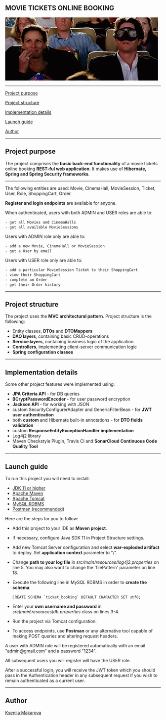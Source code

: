 ## MOVIE TICKETS ONLINE BOOKING

![Header Image](src/main/resources/cinema.gif)

---

[Project purpose](#project-purpose)

[Project structure](#project-structure)

[Implementation details](#implementation-details)

[Launch guide](#launch-guide)

[Author](#author)

---
## Project purpose

The project comprises the **basic back-end functionality** of a movie tickets online booking **REST-ful web application**.
It makes use of **Hibernate, Spring and Spring Security frameworks**.

---

The following entities are used: Movie, CinemaHall, MovieSession, Ticket, User, Role, ShoppingCart, Order.

**Register and login endpoints** are available for anyone.

When authenticated, users with both ADMIN and USER roles are able to:

    - get all Movies and CinemaHalls
    - get all available MovieSessions

Users with ADMIN role only are able to:

    - add a new Movie, CinemaHall or MovieSession
    - get a User by email

Users with USER role only are able to:

    - add a particular MovieSession Ticket to their ShoppingCart
    - view their ShoppingCart
    - complete an Order
    - get their Order history

---
## Project structure

The project uses the **MVC architectural pattern**. Project structure is the following:

- Entity classes, **DTOs** and **DTOMappers**
- **DAO layers**, containing basic CRUD-operations
- **Service layers**, containing business logic of the application
- **Controllers**, implementing client-server communication logic
- **Spring configuration classes**

---
## Implementation details

Some other project features were implemented using:
- **JPA Criteria API** - for DB queries
- **BCryptPasswordEncoder** - for user password encryption
- **Jackson API** - for working with JSON
- custom SecurityConfigurerAdapter and GenericFilterBean - for **JWT user authentication**
- both **custom** and Hibernate built-in annotations - for **DTO fields validation**
- custom **ResponseEntityExceptionHandler implementation**
- Log4j2 library
- Maven Checkstyle Plugin, Travis CI and **SonarCloud Continuous Code Quality Tool**

---
## Launch guide

To run this project you will need to install:

- [JDK 11 or higher](https://www.oracle.com/java/technologies/javase-jdk11-downloads.html)
- [Apache Maven](https://maven.apache.org/download.cgi)
- [Apache Tomcat](https://tomcat.apache.org/download-90.cgi)
- [MySQL RDBMS](https://dev.mysql.com/downloads/installer)
- [Postman (recommended)](https://www.postman.com/downloads)

Here are the steps for you to follow:

- Add this project to your IDE as **Maven project**.
- If necessary, configure Java SDK 11 in Project Structure settings.
- Add new Tomcat Server configuration and select **war-exploded artifact** to deploy. Set **application context** parameter to "/".
- Change **path to your log file** in _src/main/resources/log4j2.properties_ on line 5. You may also want to change the 'filePattern' parameter on line 18.
- Execute the following line in MySQL RDBMS in order to **create the schema**: 

      CREATE SCHEMA `ticket_booking` DEFAULT CHARACTER SET utf8;
- Enter your **own username and password** in _src\main\resources\db.properties_ class on lines 3-4.
- Run the project via Tomcat configuration.
- To access endpoints, use **Postman** or any alternative tool capable of making POST queries and altering request headers.

A user with ADMIN role will be registered automatically with an email "admin@gmail.com" and a password "1234".

All subsequent users you will register will have the USER role.

After a successful login, you will receive the JWT token which you should pass in the Authentication header in any subsequent request if you wish to remain authenticated as a current user.

---
## Author

[Kseniia Makarova](https://github.com/KseniiaMakarova)
